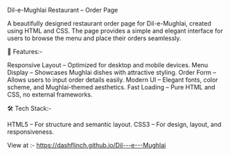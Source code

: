 Dil-e-Mughlai Restaurant – Order Page

A beautifully designed restaurant order page for Dil-e-Mughlai, created using HTML and CSS. The page provides a simple and elegant interface for users to browse the menu and place their orders seamlessly.

🌟 Features:-

Responsive Layout – Optimized for desktop and mobile devices.
Menu Display – Showcases Mughlai dishes with attractive styling.
Order Form – Allows users to input order details easily.
Modern UI – Elegant fonts, color scheme, and Mughlai-themed aesthetics.
Fast Loading – Pure HTML and CSS, no external frameworks.

🛠️ Tech Stack:-

HTML5 – For structure and semantic layout.
CSS3 – For design, layout, and responsiveness.

View at :- https://dashflinch.github.io/Dil---e---Mughlai
